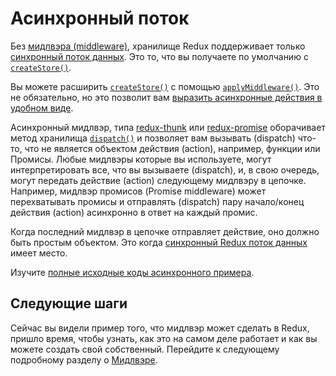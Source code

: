 # Асинхронный поток

Без [мидлвэра (middleware)](Middleware.md), хранилище Redux поддерживает только [синхронный поток данных](../basics/DataFlow.md). Это то, что вы получаете по умолчанию с [`createStore()`](../api/createStore.md).

Вы можете расширить [`createStore()`](../api/createStore.md) с помощью [`applyMiddleware()`](../api/applyMiddleware.md). Это не обязательно, но это позволит вам [выразить асинхронные действия в удобном виде](AsyncActions.md).

Асинхронный мидлвэр, типа [redux-thunk](https://github.com/gaearon/redux-thunk) или [redux-promise](https://github.com/acdlite/redux-promise) оборачивает метод хранилища [`dispatch()`](../api/Store.md#dispatch) и позволяет вам вызывать (dispatch) что-то, что не является объектом действия (action), например, функции или Промисы. Любые мидлвэры которые вы используете, могут интерпретировать все, что вы вызываете (dispatch), и, в свою очередь, могут передать действие (action) следующему мидлвэру в цепочке. Например, мидлвэр промисов (Promise middleware) может перехватывать промисы и отправлять (dispatch) пару начало/конец действия (action) асинхронно в ответ на каждый промис.

Когда последний мидлвэр в цепочке отправляет действие, оно должно быть простым объектом. Это когда [синхронный Redux поток данных](../basics/DataFlow.md) имеет место.

Изучите [полные исходные коды асинхронного примера](ExampleRedditAPI.md).

## Следующие шаги

Сейчас вы видели пример того, что мидлвэр может сделать в Redux,
пришло время, чтобы узнать, как это на самом деле работает и как вы можете создать свой собственный. Перейдите к следующему подробному разделу о [Мидлвэре](Middleware.md).
